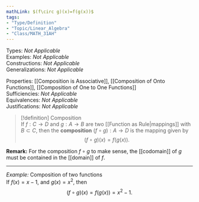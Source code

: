 ```yaml
---
mathLink: $(f\circ g)(x)=f(g(x))$  
tags:  
- "Type/Definition"  
- "Topic/Linear_Algebra"  
- "Class/MATH_31AH"  
---
```

Types: <i>Not Applicable</i>  
Examples: <i>Not Applicable</i>  
Constructions: <i>Not Applicable</i>  
Generalizations: <i>Not Applicable</i>  
  
Properties: [[Composition is Associative]], [[Composition of Onto Functions]], [[Composition of One to One Functions]]  
Sufficiencies: <i>Not Applicable</i>  
Equivalences: <i>Not Applicable</i>  
Justifications: <i>Not Applicable</i>  
  
> [!definition] Composition  
> If $f:C\to D$ and $g:A\to B$ are two [[Function as Rule|mappings]] with $B\subset C$, then the **composition** $(f\circ g):A\to D$ is the mapping given by  
> $$(f\circ g)(x)=f(g(x)).$$  
  
**Remark:** For the composition $f\circ g$ to make sense, the [[codomain]] of $g$ must be contained in the [[domain]] of $f$.  
  
---
  
*Example:* Composition of two functions  
If $f(x)=x-1$, and $g(x)=x^2$, then  
$$(f\circ g)(x)=f(g(x))=x^2-1.$$  
